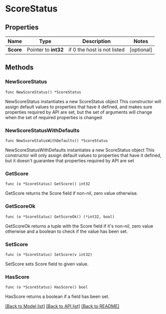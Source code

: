 # ScoreStatus

## Properties

Name | Type | Description | Notes
------------ | ------------- | ------------- | -------------
**Score** | Pointer to **int32** | if 0 the host is not listed | [optional] 

## Methods

### NewScoreStatus

`func NewScoreStatus() *ScoreStatus`

NewScoreStatus instantiates a new ScoreStatus object
This constructor will assign default values to properties that have it defined,
and makes sure properties required by API are set, but the set of arguments
will change when the set of required properties is changed

### NewScoreStatusWithDefaults

`func NewScoreStatusWithDefaults() *ScoreStatus`

NewScoreStatusWithDefaults instantiates a new ScoreStatus object
This constructor will only assign default values to properties that have it defined,
but it doesn't guarantee that properties required by API are set

### GetScore

`func (o *ScoreStatus) GetScore() int32`

GetScore returns the Score field if non-nil, zero value otherwise.

### GetScoreOk

`func (o *ScoreStatus) GetScoreOk() (*int32, bool)`

GetScoreOk returns a tuple with the Score field if it's non-nil, zero value otherwise
and a boolean to check if the value has been set.

### SetScore

`func (o *ScoreStatus) SetScore(v int32)`

SetScore sets Score field to given value.

### HasScore

`func (o *ScoreStatus) HasScore() bool`

HasScore returns a boolean if a field has been set.


[[Back to Model list]](../README.md#documentation-for-models) [[Back to API list]](../README.md#documentation-for-api-endpoints) [[Back to README]](../README.md)


